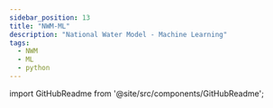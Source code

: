 ```yaml
---
sidebar_position: 13
title: "NWM-ML"
description: "National Water Model - Machine Learning"
tags:
  - NWM
  - ML
  - python
---
```


import GitHubReadme from '@site/src/components/GitHubReadme';
 
<GitHubReadme username="CIROH-UA" repo="NWM_ML" />

